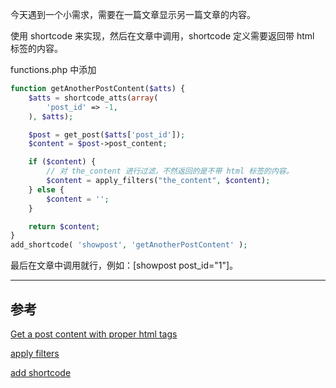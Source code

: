 <!-- title:WordPress 返回带 HTML 标签的内容 -->
<!-- keywords:WordPress -->

今天遇到一个小需求，需要在一篇文章显示另一篇文章的内容。

使用 shortcode 来实现，然后在文章中调用，shortcode 定义需要返回带 html 标签的内容。

functions.php 中添加

```php
function getAnotherPostContent($atts) {
	$atts = shortcode_atts(array(
		'post_id' => -1,
	), $atts);

	$post = get_post($atts['post_id']);
	$content = $post->post_content;

	if ($content) {
		// 对 the_content 进行过滤，不然返回的是不带 html 标签的内容。
		$content = apply_filters("the_content", $content);
	} else {
		$content = '';
	}

	return $content;
}
add_shortcode( 'showpost', 'getAnotherPostContent' );
```

最后在文章中调用就行，例如：[showpost post_id="1"]。

---

## 参考

[Get a post content with proper html tags](https://wordpress.org/support/topic/get-a-post-content-with-proper-html-tags)

[apply filters](https://codex.wordpress.org/Function_Reference/apply_filters)

[add shortcode](https://codex.wordpress.org/Function_Reference/add_shortcode)
